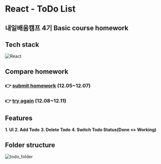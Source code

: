 # React - ToDo List

## 내일배움캠프 4기 Basic course homework

## Tech stack
<img alt="React" src="https://img.shields.io/badge/-React-45b8d8?style=flat-square&logo=react&logoColor=white" />

## Compare homework
### 👉 [submit homework](https://react-todo-list-omega-three.vercel.app/) (12.05~12.07)

### 👉 [try again](https://react-to-do-list-again.vercel.app/) (12.08~12.11)

## Features
**1. UI**
**2. Add Todo**
**3. Delete Todo**
**4. Switch Todo Status(Done ↔ Working)**

## Folder structure
![todo_folder](https://user-images.githubusercontent.com/112805225/206894738-cc42e728-4079-462c-a993-b1f5ede4f22f.jpg)
